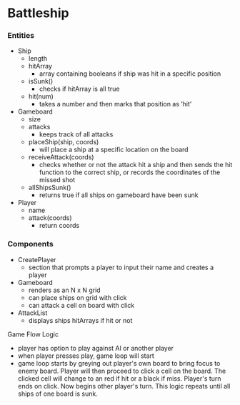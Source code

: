 # Battleship

### Entities
- Ship
    - length
    - hitArray
        - array containing booleans if ship was hit in a specific position
    - isSunk()
        - checks if hitArray is all true
    - hit(num)
        - takes a number and then marks that position as ‘hit’
- Gameboard
    - size
    - attacks
        - keeps track of all attacks
    - placeShip(ship, coords)
        - will place a ship at a specific location on the board
    - receiveAttack(coords)
        - checks whether or not the attack hit a ship and then sends the hit function to the correct ship, or records the coordinates of the missed shot
    - allShipsSunk()
        - returns true if all ships on gameboard have been sunk
- Player
    - name
    - attack(coords)
        - return coords

### Components
- CreatePlayer
    - section that prompts a player to input their name and creates a player
- Gameboard
    - renders as an N x N grid
    - can place ships on grid with click
    - can attack a cell on board with click
- AttackList
    - displays ships hitArrays if hit or not

Game Flow Logic
- player has option to play against AI or another player
- when player presses play, game loop will start
- game loop starts by greying out player's own board to bring focus to enemy board. Player will then proceed to click a cell on the board. The clicked cell will change to an red if hit or a black if miss. Player's turn ends on click. Now begins other player's turn. This logic repeats until all ships of one board is sunk.
